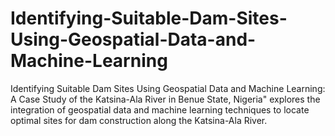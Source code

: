 # Identifying-Suitable-Dam-Sites-Using-Geospatial-Data-and-Machine-Learning
Identifying Suitable Dam Sites Using Geospatial Data and Machine Learning: A Case Study of the Katsina-Ala River in Benue State, Nigeria" explores the integration of geospatial data and machine learning techniques to locate optimal sites for dam construction along the Katsina-Ala River. 
